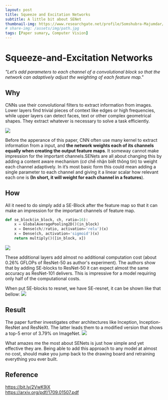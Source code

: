 ```yaml
---
layout: post
title: Squeeze and Excitation Networks 
subtitle: A little bit about SENet 
thumbnail-img: https://www.researchgate.net/profile/Somshubra-Majumdar/publication/322517887/figure/fig2/AS:583263630401536@1516072294413/The-computation-of-the-temporal-Squeeze-and-Excite-block.png
# share-img: /assets/img/path.jpg
tags: [Paper sumary, Computer Vision]
---
```


# Squeeze-and-Excitation Networks 

*"Let’s add parameters to each channel of a convolutional block so that the network can adaptively adjust the weighting of each feature map."*

## Why
CNNs use their convolutional filters to extract information from images. Lower layers find trivial pieces of context like edges or high frequencies, while upper layers can detect faces, text or other complex geometrical shapes. They extract whatever is necessary to solve a task efficiently.

![](https://miro.medium.com/max/2000/1*bmObF5Tibc58iE9iOu327w.png)

Before the apperance of this paper, CNN often use many kernel to extract information from a input, and **the network weights each of its channels equally when creating the output feature maps**. It someway cannot make impression for the important channels.SENets are all about changing this by adding a content aware mechanism (cơ chế nhận biết thông tin) to weight each channel adaptively. In it’s most basic form this could mean adding a single parameter to each channel and giving it a linear scalar how relevant each one is **(In short, it will weight for each channel in a features**).

## How
All it need to do simply add a SE-Block after the feature map so that it can make an impression for the important channels of feature map.
``` python
def se_block(in_block, ch, ratio=16):
    x = GlobalAveragePooling2D()(in_block)
    x = Dense(ch//ratio, activation='relu')(x)
    x = Dense(ch, activation='sigmoid')(x)
    return multiply()([in_block, x])
```

![](https://miro.medium.com/max/748/1*WNk-atKDUsZPvMddvYL01g.png)

These additional layers add almost no additional computation cost (about 0.26% GFLOPs of ResNet-50 as author's experiment). The authors show that by adding SE-blocks to ResNet-50 it can expect almost the same accuracy as ResNet-101 delivers. This is impressive for a model requiring only half of the computational costs.

When put SE-blocks to resnet, we have SE-resnet, it can be shown like that bellow:
![](https://www.researchgate.net/publication/332436202/figure/fig1/AS:748129708171266@1555379430914/The-SE-ResNet-module-architecture-A-Basic-SE-ResNet-module-B-Bottleneck-SE-ResNet.png)

## Result 

The paper further investigates other architectures like Inception, Inception-ResNet and ResNeXt. The latter leads them to a modified version that shows a top-5 error of 3.79% on ImageNet. 
![](https://miro.medium.com/max/875/1*35_UHH8pDshPfqtBB-MbDA.png)

What amazes me the most about SENets is just how simple and yet effective they are. Being able to add this approach to any model at almost no cost, should make you jump back to the drawing board and retraining everything you ever built. 


## Reference
https://bit.ly/2VwK9iX  
https://arxiv.org/pdf/1709.01507.pdf